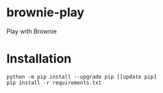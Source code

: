 # brownie-play
Play with Brownie

# Installation

```console
python -m pip install --upgrade pip [[update pip]
pip install -r requirements.txt
```
